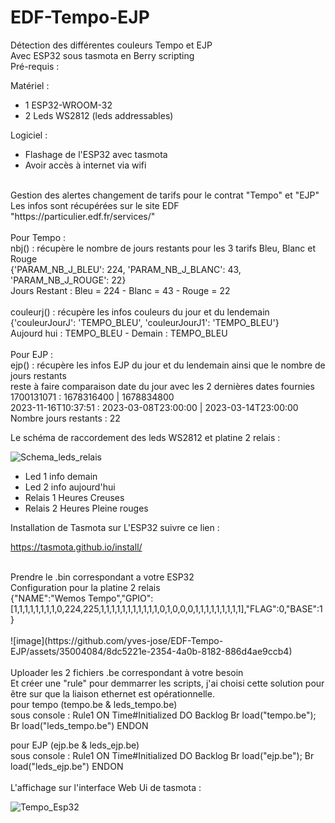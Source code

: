 # EDF-Tempo-EJP
Détection des différentes couleurs Tempo et EJP<br>
Avec ESP32 sous tasmota en Berry scripting<br>
Pré-requis :<br>

Matériel :<br>
 - 1 ESP32-WROOM-32
 - 2 Leds WS2812 (leds addressables)<br>
 
Logiciel :<br>
 - Flashage de l'ESP32 avec tasmota
 - Avoir accès à internet via wifi

<br>
Gestion des alertes changement de tarifs pour le contrat "Tempo" et "EJP"<br>
Les infos sont récupérées sur le site EDF "https://particulier.edf.fr/services/"<br>
<br>
Pour Tempo :<br>
nbj() : récupère le nombre de jours restants pour les 3 tarifs Bleu, Blanc et Rouge<br>
{'PARAM_NB_J_BLEU': 224, 'PARAM_NB_J_BLANC': 43, 'PARAM_NB_J_ROUGE': 22}<br>
Jours Restant : Bleu = 224 - Blanc = 43 - Rouge = 22<br>
<br>
couleurj() : récupère les infos couleurs du jour et du lendemain<br>
{'couleurJourJ': 'TEMPO_BLEU', 'couleurJourJ1': 'TEMPO_BLEU'}<br>
Aujourd hui : TEMPO_BLEU - Demain : TEMPO_BLEU<br>
<br>
Pour EJP :<br>
ejp() : récupère les infos EJP du jour et du lendemain ainsi que le nombre de jours restants<br>
reste à faire comparaison date du jour avec les 2 dernières dates fournies<br>
1700131071 : 1678316400 | 1678834800<br>
2023-11-16T10:37:51 : 2023-03-08T23:00:00 | 2023-03-14T23:00:00<br>
 Nombre jours restants : 22<br>

Le schéma de raccordement des leds WS2812 et platine 2 relais :

![Schema_leds_relais](https://github.com/yves-jose/EDF-Tempo-EJP/assets/35004084/b1175d5a-1297-4329-9e6a-9628e009dc6c)

- Led 1 info demain
- Led 2 info aujourd'hui
- Relais 1 Heures Creuses
- Relais 2 Heures Pleine rouges


Installation de Tasmota sur L'ESP32 suivre ce lien :

https://tasmota.github.io/install/

<br>
Prendre le .bin correspondant a votre ESP32
<br>
Configuration pour la platine 2 relais<br>
{"NAME":"Wemos Tempo","GPIO":[1,1,1,1,1,1,1,1,0,224,225,1,1,1,1,1,1,1,1,1,1,1,0,1,0,0,0,1,1,1,1,1,1,1,1,1],"FLAG":0,"BASE":1}<br>
<br>
![image](https://github.com/yves-jose/EDF-Tempo-EJP/assets/35004084/8dc5221e-2354-4a0b-8182-886d4ae9ccb4)<br>
<br>
Uploader les 2 fichiers .be correspondant à votre besoin<br>
Et créer une "rule" pour demmarrer les scripts, j'ai choisi cette solution pour être sur que la liaison ethernet est opérationnelle.<br>
pour tempo (tempo.be & leds_tempo.be)<br>
sous console : Rule1 ON Time#Initialized DO Backlog Br load("tempo.be"); Br load("leds_tempo.be") ENDON<br>

pour EJP (ejp.be & leds_ejp.be)<br>
sous console : Rule1 ON Time#Initialized DO Backlog Br load("ejp.be"); Br load("leds_ejp.be") ENDON<br>
<br>
L'affichage sur l'interface Web Ui de tasmota :<br>

![Tempo_Esp32](https://github.com/yves-jose/EDF-Tempo-EJP/assets/35004084/b95595db-d62b-4162-81fb-ad4eacb151f0)




